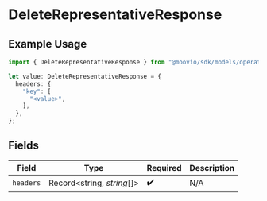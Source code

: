 # DeleteRepresentativeResponse

## Example Usage

```typescript
import { DeleteRepresentativeResponse } from "@moovio/sdk/models/operations";

let value: DeleteRepresentativeResponse = {
  headers: {
    "key": [
      "<value>",
    ],
  },
};
```

## Fields

| Field                      | Type                       | Required                   | Description                |
| -------------------------- | -------------------------- | -------------------------- | -------------------------- |
| `headers`                  | Record<string, *string*[]> | :heavy_check_mark:         | N/A                        |